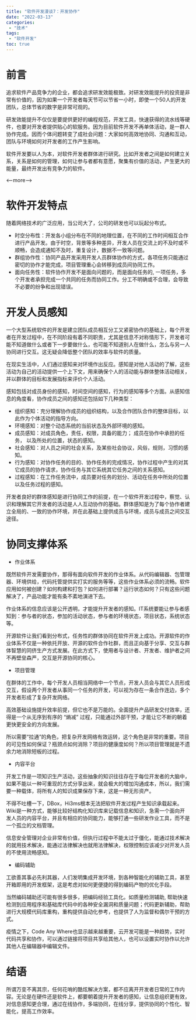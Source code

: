 ```yaml
---
title: "软件开发漫谈7：开发协作"
date: "2022-03-13"
categories:
 - "技术"
tags:
 - "软件开发"
toc: true
---
```


# 前言

追求软件产品竞争力的企业，都会追求研发效能极致。对研发效能提升的投资是非常有价值的，因为如果一个开发者每天节可以节省一小时，即使一个50人的开发团队，总体节省的数字是非常可观的。

研发效能提升不仅仅是要提供更好的编程规范，开发工具，快速获得的流水线等硬件，也要对开发者提供贴心的软服务。因为目前软件开发不再单体活动，是一群人协作完成。因而个体问题转变了成社会问题：大家如何高效地协同、沟通和互动，团队与环境如何对开发者的工作产生影响。

软件开发要以人为本，对软件开发者群体进行研究。比如开发者之间是如何建立关系，关系是如何的管理，如何让参与者都有意愿，聚集有价值的活动，产生更大的能量，最终开发出有竞争力的软件。

<--more-->

# 软件开发特点

随着网络技术的广泛应用，当公司大了，公司的研发也可以玩起分布式。

 - 时空分布性：开发各小组分布在不同的地理位置，在不同的工作时间相互合作进行产品开发。由于时空，背景等多种差异，开发人员在交流上的不及时或不顺畅，会造成通知不及时，重复设计，数据不一致等问题。
 - 群组协作性：协同产品开发采用开发人员群体协作的方式，各项任务只能通过密切的协作才能完成，项目管理重心会转移到成员间协同工作。
 - 面向任务性：软件协作开发不是面向问题的，而是面向任务的, 一项任务，多个开发者承担完成一个共同的任务而协同工作。分工不明确或不合理，会导致不必要的纷争和出现错误。
  
# 开发人员感知

一个大型系统软件的开发是建立团队成员相互分工又紧密协作的基础上，每个开发者在开发过程中，在不同阶段有着不同职责，尤其是信息不对称情形下，开发者可能不知道做什么或者下一步要做什么，也可能不知道别人在做什么，怎么与另一人协同进行交互。这无疑会降低整个团队的效率与软件的质量。

在现实生活中，人们通过感知来对环境作出反应。感知是对他人活动的了解，这些活动为自己的活动提供一个上下文，用来确保个人的活动能与群体整体活动相关，并以群体的目标和发展指标来评价个人活动。

感知包括对成员身份的感知，时间空间的感知，行为的感知等多个方面。从感知信息的角度看，协作成员之间的感知还包括如下几种类型：

 - 组织感知：充分理解协作成员的组织结构，以及合作团队合作的整体目标，以此作为个体活动的指导方向。
 - 环境感知：对整个动态系统的当前状态及外部环境的感知。
 - 成员感知：对成员角色，责任，权限，具备的能力； 成员在协作中承担的任务， 以及所处的位置，状态的感知。
 - 社会感知：对人员之间的社会关系，及某些社会协议，风俗，规则，习惯的感知。
 - 行为感知：对协作任务的目的、协作任务的完成情况，协作过程中产生的对其它成员的协作请求，协作任务与其它系统其它任务之间的关系感知。
 - 过程感知：在工作任务流中，成员要对任务的划分、活动在任务中所处的位置以及任务过程的感知。

开发者良好的群体感知是进行协同工作的前提，在一个软件开发过程中，察觉、认识和理解其它开发者的活动是人人互动协作的基础。群体感知是为了每个协作者建立全局的、一致的协作环境，并在此基础上提供成员与环境，成员与成员之间交互途径。

# 协同支撑体系

- 作业体系

既然软件开发需要协作，那得有面向软件开发的作业体系。从代码编辑器、包管理器、环境供给，代码托管提供实打实的服务等等，这些作业体系必须的流畅。软件应用如何被创建？如何构建和打包？如何进行部署？运行状态如何？只有这些问题解决了，产品功能才能有条不紊地演进下去。

作业体系的信息应该是公开透明，才能提升开发者的感知。IT系统要能让参与者感知到：参与者的状态，参加的活动状态，参与者的环境状态，项目状态，系统状态等。

开源软件让我们看到分布式，任务性的群体协同在软件开发上成功。开源软件的作业体系不仅是一种依托开放、开源的软件合作社群，而且正向基于分享、交互与群体智慧的同侪生产方式发展。在此方式下，使用者与设计者、开发者、维护者之间不再壁垒森严，交互是开源协同的核心。

- 项目管理

在群体的工作中，每个开发人员相当网络中一个节点，开发人员会与其它人员形成交互，假设两个开发者从事同一个任务的开发，可以视为存在一条合作连边，多个开发者形成了复杂开发网络。

高效基础设施提升效率前提，但它也不是万能的。全面提升产品研发交付效率，还得是一个从无序到有序的 “熵减” 过程，只能通过外部干预，才能让它不断的朝着更快更安全的方向发展。

所以需要“拉通”的角色，把复杂开发网络有效运转，这个角色是非常的重要。项目的可见性如何保证？瓶颈点如何消除？项目的健康度如何？所以项目管理就是不遗余力地消除短板的过程。

- 内容平台

开发工作是一项知识生产活动，这些抽象的知识往往存在于每位开发者的大脑中，如果不能以一种可重现的方式分享出来，就会极大的增加沟通成本，所以，我们需要一种载体，将所有人的知识成果保存下来，这是一种无形资产。

不得不吐槽一下，DBox，Hi3ms根本无法把软件开发过程产生知识承载起来。Wiki是一种方式，能够比较好结构化知识库来记载信息和知识，急需一个面向开发人员的内容平台，并且有相应的协同能力，能够打通一些研发作业工具，而不是一个孤立的文档管理。

信息安全管理对企业非常有价值，但执行过程中不能太过于僵化，能通过技术解决的就用技术解决，能通过法律解决也就用法律解决，权限控制应该减少对开发人员的不使用流畅感知。

- 编码辅助

工欲善其事必先利其器，人们发明集成开发环境，到各种智能化的辅助工具，甚至开箱即用的开发框架，这是考虑对如何更便捷的得到编码产物的优化手段。

当然编码辅助还可能有很多很多，把编码经验工具化。如质量检测辅助, 帮助快速检测到应用程序和基础库代码中的各种安全漏洞和质量问题；代码更新辅助，帮助进行大规模代码库重构，重构提供自动化参考，也提供了人为监督和偶尔干预的方式。

疫情之下，Code Any Where也显示越来越重要，云开发可能是一种趋势，实时代码共享和协作，可以通过链接将项目共享给其他人，也可以设置实时协作以允许其他人在编辑器中编辑文件。

# 结语

所谓万变不离其宗，任何花哨的酷炫解决方案，都不应离开开发者日常的工作内容。无论是在硬件还是软件上，都要朝着提升开发者的感知，让信息组织更有效，对信息感知更合理，通过在线协作，多端协同，在线分享，提供协同的个性化、智能化，提高工作效率。